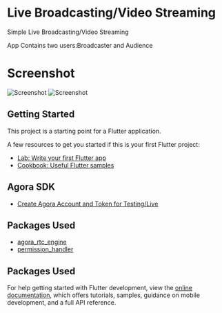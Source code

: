 # Live Broadcasting/Video Streaming

Simple Live Broadcasting/Video Streaming

App Contains two users:Broadcaster and Audience

# Screenshot
![Screenshot](https://user-images.githubusercontent.com/22987790/176875960-08db9fd5-b8fb-40f2-83fa-31ada0d388a5.png)
![Screenshot](https://user-images.githubusercontent.com/22987790/176870570-af0d5d1f-51d5-4a10-a566-38665748ba5d.png)





## Getting Started

This project is a starting point for a Flutter application.

A few resources to get you started if this is your first Flutter project:

- [Lab: Write your first Flutter app](https://docs.flutter.dev/get-started/codelab)
- [Cookbook: Useful Flutter samples](https://docs.flutter.dev/cookbook)

## Agora SDK
- [Create Agora Account and Token for Testing/Live](https://console.agora.io)

## Packages Used

- [agora_rtc_engine](https://pub.dev/packages/agora_rtc_engine)
- [permission_handler](https://pub.dev/packages/permission_handler)

## Packages Used

For help getting started with Flutter development, view the
[online documentation](https://docs.flutter.dev/), which offers tutorials,
samples, guidance on mobile development, and a full API reference.
